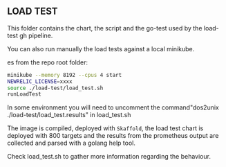 ## LOAD TEST

This folder contains the chart, the script and the go-test used by the load-test gh pipeline.

You can also run manually the load tests against a local minikube.

es from the repo root folder:
```bash
minikube --memory 8192 --cpus 4 start
NEWRELIC_LICENSE=xxxx
source ./load-test/load_test.sh
runLoadTest
```

In some environment you will need to uncomment the command"dos2unix ./load-test/load_test.results" in load_test.sh

The image is compiled, deployed with `Skaffold`, the load test chart is deployed with 800 targets and the results from the
prometheus output are collected and parsed with a golang help tool.

Check load_test.sh to gather more information regarding the behaviour.
